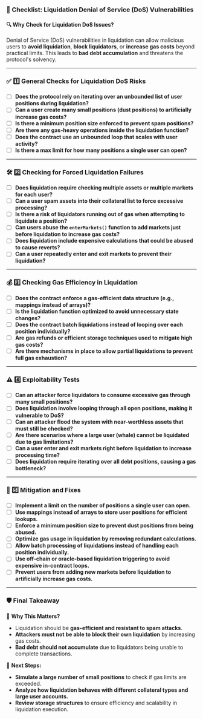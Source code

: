 ### **📝 Checklist: Liquidation Denial of Service (DoS) Vulnerabilities**  

#### **🔍 Why Check for Liquidation DoS Issues?**  
Denial of Service (DoS) vulnerabilities in liquidation can allow malicious users to **avoid liquidation**, **block liquidators**, or **increase gas costs** beyond practical limits. This leads to **bad debt accumulation** and threatens the protocol's solvency.  

---

### **✅ 1️⃣ General Checks for Liquidation DoS Risks**  
- [ ] **Does the protocol rely on iterating over an unbounded list of user positions during liquidation?**  
- [ ] **Can a user create many small positions (dust positions) to artificially increase gas costs?**  
- [ ] **Is there a minimum position size enforced to prevent spam positions?**  
- [ ] **Are there any gas-heavy operations inside the liquidation function?**  
- [ ] **Does the contract use an unbounded loop that scales with user activity?**  
- [ ] **Is there a max limit for how many positions a single user can open?**  

---

### **🛠 2️⃣ Checking for Forced Liquidation Failures**  
- [ ] **Does liquidation require checking multiple assets or multiple markets for each user?**  
- [ ] **Can a user spam assets into their collateral list to force excessive processing?**  
- [ ] **Is there a risk of liquidators running out of gas when attempting to liquidate a position?**  
- [ ] **Can users abuse the `enterMarkets()` function to add markets just before liquidation to increase gas costs?**  
- [ ] **Does liquidation include expensive calculations that could be abused to cause reverts?**  
- [ ] **Can a user repeatedly enter and exit markets to prevent their liquidation?**  

---

### **💰 3️⃣ Checking Gas Efficiency in Liquidation**  
- [ ] **Does the contract enforce a gas-efficient data structure (e.g., mappings instead of arrays)?**  
- [ ] **Is the liquidation function optimized to avoid unnecessary state changes?**  
- [ ] **Does the contract batch liquidations instead of looping over each position individually?**  
- [ ] **Are gas refunds or efficient storage techniques used to mitigate high gas costs?**  
- [ ] **Are there mechanisms in place to allow partial liquidations to prevent full gas exhaustion?**  

---

### **⚠️ 4️⃣ Exploitability Tests**  
- [ ] **Can an attacker force liquidators to consume excessive gas through many small positions?**  
- [ ] **Does liquidation involve looping through all open positions, making it vulnerable to DoS?**  
- [ ] **Can an attacker flood the system with near-worthless assets that must still be checked?**  
- [ ] **Are there scenarios where a large user (whale) cannot be liquidated due to gas limitations?**  
- [ ] **Can a user enter and exit markets right before liquidation to increase processing time?**  
- [ ] **Does liquidation require iterating over all debt positions, causing a gas bottleneck?**  

---

### **🚀 5️⃣ Mitigation and Fixes**  
- [ ] **Implement a limit on the number of positions a single user can open.**  
- [ ] **Use mappings instead of arrays to store user positions for efficient lookups.**  
- [ ] **Enforce a minimum position size to prevent dust positions from being abused.**  
- [ ] **Optimize gas usage in liquidation by removing redundant calculations.**  
- [ ] **Allow batch processing of liquidations instead of handling each position individually.**  
- [ ] **Use off-chain or oracle-based liquidation triggering to avoid expensive in-contract loops.**  
- [ ] **Prevent users from adding new markets before liquidation to artificially increase gas costs.**  

---

### **🛡️ Final Takeaway**  
📌 **Why This Matters?**  
- Liquidation should be **gas-efficient and resistant to spam attacks**.  
- **Attackers must not be able to block their own liquidation** by increasing gas costs.  
- **Bad debt should not accumulate** due to liquidators being unable to complete transactions.  

📌 **Next Steps:**  
- **Simulate a large number of small positions** to check if gas limits are exceeded.  
- **Analyze how liquidation behaves with different collateral types and large user accounts.**  
- **Review storage structures** to ensure efficiency and scalability in liquidation execution.  

